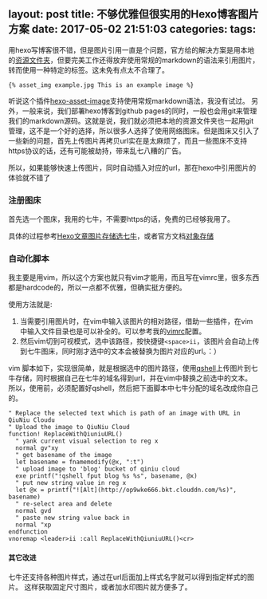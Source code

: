 layout: post
title: 不够优雅但很实用的Hexo博客图片方案
date: 2017-05-02 21:51:03
categories:
tags:
---


用hexo写博客很不错，但是图片引用一直是个问题，官方给的解决方案是用本地的[资源文件夹](https://hexo.io/zh-cn/docs/asset-folders.html)，但要完美工作还得放弃使用常规的markdown的语法来引用图片，转而使用一种特定的标签。这未免有点太不合理了。
```
{% asset_img example.jpg This is an example image %}
```
听说这个插件[hexo-asset-image](https://github.com/CodeFalling/hexo-asset-image)支持使用常规markdown语法，我没有试过。
另外，一般来说，我们部署hexo博客到github pages的同时，一般也会用git来管理我们的markdown源码。这就是说，我们就必须把本地的资源文件夹也一起用git管理，这不是一个好的选择，所以很多人选择了使用网络图床。但是图床又引入了一些新的问题，首先上传图片再拷贝url实在是太麻烦了，而且一些图床不支持https协议的话，还有可能被劫持，带来乱七八糟的广告。

所以，如果能够快速上传图片，同时自动插入对应的url，那在hexo中引用图片的体验就不错了

<!--more-->

### 注册图床

首先选一个图床，我用的七牛，不需要https的话，免费的已经够我用了。

具体的过程参考[Hexo文章图片存储选七牛](http://www.jianshu.com/p/ec2c8acf63cd)，或者官方文档[对象存储](https://developer.qiniu.com/kodo)

### 自动化脚本

我主要是用vim，所以这个方案也就只有vim才能用，而且写在vimrc里，很多东西都是hardcode的，所以一点都不优雅，但确实挺方便的。

使用方法就是:
1. 当需要引用图片时，在vim中输入该图片的相对路径，借助一些插件，在vim中输入文件目录也是可以补全的。可以参考我的[vimrc](https://github.com/ovsoil/vimrc)配置。
2. 然后vim切到可视模式，选中该路径，按快捷键`<space>ii`，该图片会自动上传到七牛图床，同时刚才选中的文本会被替换为图片对应的url。：）

vim 脚本如下，实现很简单，就是根据选中的图片路径，使用[qshell](https://developer.qiniu.com/kodo/tools/1302/qshell)上传图片到七牛存储，同时根据自己在七牛的域名得到url，并在vim中替换之前选中的文本。
所以，使用前，必须配置好qshell，然后把下面脚本中七牛分配的域名改成你自己的。

```vim
" Replace the selected text which is path of an image with URL in QiuNiu Cloudu
" Upload the image to QiuNiu Cloud
function! ReplaceWithQiuniuURL()
  " yank current visual selection to reg x
  normal gv"xy
  " get basename of the image
  let basename = fnamemodify(@x, ":t")
  " upload image to 'blog' bucket of qiniu cloud
  exe printf("!qshell fput blog %s %s", basename, @x)
  " put new string value in reg x
  let @x = printf("![Alt](http://op9wke666.bkt.clouddn.com/%s)", basename)
  " re-select area and delete
  normal gvd
  " paste new string value back in
  normal "xp
endfunction
vnoremap <leader>ii :call ReplaceWithQiuniuURL()<cr>
```

#### 其它改进

七牛还支持各种图片样式，通过在url后面加上样式名字就可以得到指定样式的图片。
这样获取固定尺寸图片，或者加水印图片就方便多了。
